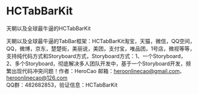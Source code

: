 # HCTabBarKit

天朝以及全球最牛逼的HCTabBarKit


天朝以及全球最牛逼的TabBar框架：HCTabBarKit淘宝，天猫，微信，QQ空间，QQ，微博，京东，楚楚街，美丽说，美团，支付宝，唯品团，1号店，微视等等，支持纯代码方式和Storyboard方式，Storyboard方式：1、一个Storyboard， 2、多个Storyboard，彻底解决多人团队开发中，基于一个Storyboard开发，频繁出现代码冲突问题！作者：HeroCao 邮箱：heroonlinecao@gmail.com、heroonlinecao@126.com <br/>  QQ群：482682853，验证信息：HCTabBarKit
